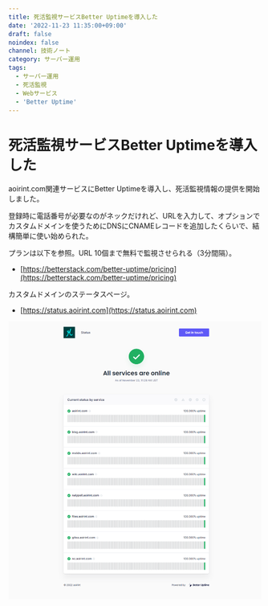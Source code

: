 ```yaml
---
title: 死活監視サービスBetter Uptimeを導入した
date: '2022-11-23 11:35:00+09:00'
draft: false
noindex: false
channel: 技術ノート
category: サーバー運用
tags:
  - サーバー運用
  - 死活監視
  - Webサービス
  - 'Better Uptime'
---
```

# 死活監視サービスBetter Uptimeを導入した

aoirint.com関連サービスにBetter Uptimeを導入し、死活監視情報の提供を開始しました。

登録時に電話番号が必要なのがネックだけれど、URLを入力して、オプションでカスタムドメインを使うためにDNSにCNAMEレコードを追加したくらいで、結構簡単に使い始められた。

プランは以下を参照。URL 10個まで無料で監視させられる（3分間隔）。

- [https://betterstack.com/better-uptime/pricing](https://betterstack.com/better-uptime/pricing)

カスタムドメインのステータスページ。

- [https://status.aoirint.com](https://status.aoirint.com)

![](images/status_page.png)
